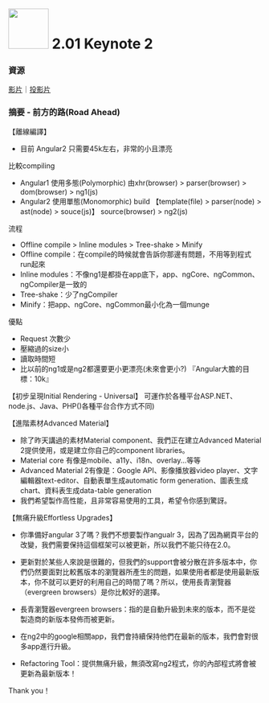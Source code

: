 # <img src="http://www.ng-conf.org/images/newlogo.png" height="80"/> 2.01 Keynote 2



### 資源
[影片](https://www.youtube.com/watch?v=bSssb9AmiJU)｜[投影片](https://docs.google.com/presentation/d/1pqn5uhqg1km1AXR15qugtAYV-bnMtDl_HC1HnK9b1xQ/edit#slide=id.g12e00921d2_20_10)



### 摘要 - 前方的路(Road Ahead)

【離線編譯】
- 目前 Angular2 只需要45k左右，非常的小且漂亮

比較compiling
- Angular1 使用多態(Polymorphic) 由xhr(browser) > parser(browser) > dom(browser) > ng1(js)
- Angular2 使用單態(Monomorphic)
build 【template(file) > parser(node) > ast(node) > souce(js)】
source(browser) > ng2(js)

流程
- Offline compile > Inline modules > Tree-shake > Minify
- Offline compile：在compile的時候就會告訴你那邊有問題，不用等到程式run起來
- Inline modules：不像ng1是都掛在app底下，app、ngCore、ngCommon、ngCompiler是一致的
- Tree-shake：少了ngCompiler
- Minify：把app、ngCore、ngCommon最小化為一個munge

優點
- Request 次數少
- 壓縮過的size小
- 讀取時間短
- 比以前的ng1或是ng2都還要更小更漂亮(未來會更小?)
『Angular大膽的目標：10k』

【初步呈現Initial Rendering - Universal】
可運作於各種平台ASP.NET、node.js、Java、PHP()各種平台合作方式不同)

【進階素材Advanced Material】
- 除了昨天講過的素材Material component、我們正在建立Advanced Material 2提供使用，或是建立你自己的component libraries。
- Material core 有像是mobile、a11y、i18n、overlay...等等
- Advanced Material 2有像是：Google API、影像播放器video player、文字編輯器text-editor、自動表單生成automatic form generation、圖表生成chart、資料表生成data-table generation
- 我們希望製作高性能，且非常容易使用的工具，希望令你感到驚訝。

【無痛升級Effortless Upgrades】
- 你準備好angular 3了嗎？我們不想要製作angualr 3，因為了因為網頁平台的改變，我們需要保持這個框架可以被更新，所以我們不能只待在2.0。

- 更新對於某些人來說是很難的，但我們的support會被分散在許多版本中，你們仍然要面對比較舊版本的瀏覽器所產生的問題，如果使用者都是使用最新版本，你不就可以更好的利用自己的時間了嗎？所以，使用長青瀏覽器（evergreen browsers）是你比較好的選擇。
- 長青瀏覽器evergreen browsers：指的是自動升級到未來的版本，而不是從製造商的新版本發佈而被更新。
- 在ng2中的google相關app，我們會持續保持他們在最新的版本，我們會對很多app進行升級。
- Refactoring Tool：提供無痛升級，無須改寫ng2程式，你的內部程式將會被更新為最新版本！

Thank you！

